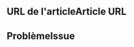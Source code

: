 <!---
Welcome to the Office Add-ins documentation repository.

To report an issue with the Office-Add-ins documentation, please provide the article URL and describe the issue below. Alternatively, if you want to submit a pull request with your recommended documentation changes, we will review your contributions and update our documentation accordingly.

If your issue is not related to the Office Add-ins documentation, please post it to one of the following channels instead:

- To ask a question about using the Office.js API, post your question to Stack Overflow and tag it with the "office-js" tag (http://stackoverflow.com/questions/tagged/office-js).

- To report an issue with the Office.js API or platform, create the issue in the OfficeDev/office-js repository (https://github.com/OfficeDev/office-js), which members of the product team monitor for customer-reported issues.

- To submit a feature request for the Office.js API or platform, post your idea to our User Voice page (https://officespdev.uservoice.com/), or if the feature request already exists there, add your vote for it.
-->

<!--- Provide a general summary of the documentation issue in the Title above -->

## <a name="article-url"></a><span data-ttu-id="c2e2b-101">URL de l'article</span><span class="sxs-lookup"><span data-stu-id="c2e2b-101">Article URL</span></span>
<!-- Provide the URL of the article that this documentation issue relates to -->

## <a name="issue"></a><span data-ttu-id="c2e2b-102">Problème</span><span class="sxs-lookup"><span data-stu-id="c2e2b-102">Issue</span></span>
<!-- Provide a thorough description of the documentation issue -->

